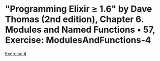 # "Programming Elixir ≥ 1.6" by Dave Thomas (2nd edition), Chapter 6. Modules and Named Functions • 57, Exercise: ModulesAndFunctions-4

[Exercise 4](recursion-1.exs)
